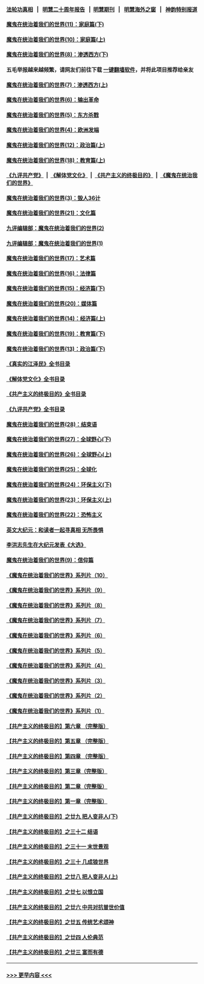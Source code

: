 #### [法轮功真相](https://github.com/gfw-breaker/truth/blob/master/README.md?t=0) &nbsp;&nbsp;|&nbsp;&nbsp; [明慧二十周年报告](https://github.com/gfw-breaker/mh-reports/blob/master/README.md?t=0) &nbsp;&nbsp;|&nbsp;&nbsp;[明慧期刊](https://github.com/gfw-breaker/mh-qikan) &nbsp;&nbsp;|&nbsp;&nbsp; [明慧海外之窗](https://github.com/gfw-breaker/mh-news/blob/master/README.md?t=0) &nbsp;&nbsp;|&nbsp;&nbsp; [神韵特别报道](https://github.com/gfw-breaker/mh-news/blob/master/shenyun.md?t=0)
#### [魔鬼在统治着我们的世界(11)：家庭篇(下)](../pages/nsc422/n10440961.md?t=12171150) 
#### [魔鬼在统治着我们的世界(10)：家庭篇(上)](../pages/nsc422/n10435448.md?t=12171150) 
#### [魔鬼在统治着我们的世界(8)：渗透西方(下)](../pages/nsc422/n10429603.md?t=12171150) 
#### 五毛举报越来越频繁，请网友们前往下载 [一键翻墙软件](https://github.com/gfw-breaker/ssr-accounts)，并将此项目推荐给亲友
#### [魔鬼在统治着我们的世界(7)：渗透西方(上)](../pages/nsc422/n10426013.md?t=12171150) 
#### [魔鬼在统治着我们的世界(6)：输出革命](../pages/nsc422/n10421536.md?t=12171150) 
#### [魔鬼在统治着我们的世界(5)：东方杀戮](../pages/nsc422/n10417707.md?t=12171150) 
#### [魔鬼在统治着我们的世界(4)：欧洲发端](../pages/nsc422/n10414890.md?t=12171150) 
#### [魔鬼在统治着我们的世界(12)：政治篇(上)](../pages/nsc422/n10444576.md?t=12171150) 
#### [魔鬼在统治着我们的世界(18)：教育篇(上)](../pages/nsc422/n10526970.md?t=12171150) 
#### [《九评共产党》](https://github.com/begood0513/9ping.md/blob/master/README.md) &nbsp;|&nbsp; [《解体党文化》](../../../../jtdwh.md/blob/master/README.md)  &nbsp;|&nbsp; [《共产主义的终极目的》](../../../../gczydzjmd.md/blob/master/README.md) &nbsp;|&nbsp; [《魔鬼在统治我们的世界》](../../../../mgztzwmdsj.md/blob/master/README.md) 
#### [魔鬼在统治着我们的世界(3)：毁人36计](../pages/nsc422/n10411583.md?t=12171150) 
#### [魔鬼在统治着我们的世界(21)：文化篇](../pages/nsc422/n10597706.md?t=12171150) 
#### [九评编辑部：魔鬼在统治着我们的世界(2)](../pages/nsc422/n10410036.md?t=12171150) 
#### [九评编辑部：魔鬼在统治着我们的世界(1)](../pages/nsc422/n10406825.md?t=12171150) 
#### [魔鬼在统治着我们的世界(17)：艺术篇](../pages/nsc422/n10499093.md?t=12171150) 
#### [魔鬼在统治着我们的世界(16)：法律篇](../pages/nsc422/n10485969.md?t=12171150) 
#### [魔鬼在统治着我们的世界(15)：经济篇(下)](../pages/nsc422/n10469975.md?t=12171150) 
#### [魔鬼在统治着我们的世界(20)：媒体篇](../pages/nsc422/n10586579.md?t=12171150) 
#### [魔鬼在统治着我们的世界(14)：经济篇(上)](../pages/nsc422/n10457370.md?t=12171150) 
#### [魔鬼在统治着我们的世界(19)：教育篇(下)](../pages/nsc422/n10564808.md?t=12171150) 
#### [魔鬼在统治着我们的世界(13)：政治篇(下)](../pages/nsc422/n10448270.md?t=12171150) 
#### [《真实的江泽民》全书目录](../pages/nsc422/n13721399.md?t=12171150) 
#### [《解体党文化》全书目录](../pages/nsc422/n13721157.md?t=12171150) 
#### [《共产主义的终极目的》全书目录](../pages/nsc422/n13721048.md?t=12171150) 
#### [《九评共产党》全书目录](../pages/nsc422/n13708085.md?t=12171150) 
#### [魔鬼在统治着我们的世界(28)：结束语](../pages/nsc422/n10936246.md?t=12171150) 
#### [魔鬼在统治着我们的世界(27)：全球野心(下)](../pages/nsc422/n10928319.md?t=12171150) 
#### [魔鬼在统治着我们的世界(26)：全球野心(上)](../pages/nsc422/n10900318.md?t=12171150) 
#### [魔鬼在统治着我们的世界(25)：全球化](../pages/nsc422/n10788205.md?t=12171150) 
#### [魔鬼在统治着我们的世界(24)：环保主义(下)](../pages/nsc422/n10695307.md?t=12171150) 
#### [魔鬼在统治着我们的世界(23)：环保主义(上)](../pages/nsc422/n10688613.md?t=12171150) 
#### [魔鬼在统治着我们的世界(22)：恐怖主义](../pages/nsc422/n10614727.md?t=12171150) 
#### [英文大纪元：和读者一起寻真相 无所畏惧](../pages/nsc422/n12542027.md?t=12171150) 
#### [李洪志先生在大纪元发表《大选》](../pages/nsc422/n12534746.md?t=12171150) 
#### [魔鬼在统治着我们的世界(9)：信仰篇](../pages/nsc422/n10432159.md?t=12171150) 
#### [《魔鬼在统治着我们的世界》系列片（10）](../pages/nsc422/n12292670.md?t=12171150) 
#### [《魔鬼在统治着我们的世界》系列片（9）](../pages/nsc422/n12290859.md?t=12171150) 
#### [《魔鬼在统治着我们的世界》系列片（8）](../pages/nsc422/n12287445.md?t=12171150) 
#### [《魔鬼在统治着我们的世界》系列片（7）](../pages/nsc422/n12283425.md?t=12171150) 
#### [《魔鬼在统治着我们的世界》系列片（6）](../pages/nsc422/n12282314.md?t=12171150) 
#### [《魔鬼在统治着我们的世界》系列片（5）](../pages/nsc422/n12281419.md?t=12171150) 
#### [《魔鬼在统治着我们的世界》系列片（4）](../pages/nsc422/n12274024.md?t=12171150) 
#### [《魔鬼在统治着我们的世界》系列片（3）](../pages/nsc422/n12271322.md?t=12171150) 
#### [《魔鬼在统治着我们的世界》系列片（2）](../pages/nsc422/n12269049.md?t=12171150) 
#### [《魔鬼在统治着我们的世界》系列片（1）](../pages/nsc422/n12267575.md?t=12171150) 
#### [【共产主义的终极目的】第六章 （完整版）](../pages/nsc422/n11428913.md?t=12171150) 
#### [【共产主义的终极目的】第五章 （完整版）](../pages/nsc422/n11428912.md?t=12171150) 
#### [【共产主义的终极目的】第四章 （完整版）](../pages/nsc422/n11428907.md?t=12171150) 
#### [【共产主义的终极目的】第三章（完整版）](../pages/nsc422/n11428848.md?t=12171150) 
#### [【共产主义的终极目的】第二章（完整版）](../pages/nsc422/n11428831.md?t=12171150) 
#### [【共产主义的终极目的】第一章（完整版）](../pages/nsc422/n11417651.md?t=12171150) 
#### [【共产主义的终极目的】之廿九 把人变非人(下)](../pages/nsc422/n11344140.md?t=12171150) 
#### [【共产主义的终极目的】之三十二 结语](../pages/nsc422/n11360535.md?t=12171150) 
#### [【共产主义的终极目的】之三十一 末世景观](../pages/nsc422/n11351129.md?t=12171150) 
#### [【共产主义的终极目的】之三十 几成狼世界](../pages/nsc422/n11348280.md?t=12171150) 
#### [【共产主义的终极目的】之廿八 把人变非人(上)](../pages/nsc422/n11340492.md?t=12171150) 
#### [【共产主义的终极目的】之廿七 以恨立国](../pages/nsc422/n11336944.md?t=12171150) 
#### [【共产主义的终极目的】之廿六 中共对抗普世价值](../pages/nsc422/n11324785.md?t=12171150) 
#### [【共产主义的终极目的】之廿五 传统艺术颂神](../pages/nsc422/n11296396.md?t=12171150) 
#### [【共产主义的终极目的】之廿四 人伦典范](../pages/nsc422/n11296397.md?t=12171150) 
#### [【共产主义的终极目的】之廿三 富而有德](../pages/nsc422/n11283598.md?t=12171150) 

----
#### [ >>> 更早内容 <<< ](../indexes/nsc422-earlier.md)
